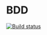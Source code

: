 # BDD
[![Build status](https://ci.appveyor.com/api/projects/status/1lmx91f63xtkmi2l/branch/main?svg=true)](https://ci.appveyor.com/project/Krideinside/bdd/branch/main)
